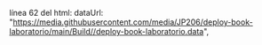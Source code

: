 línea 62 del html: dataUrl: "https://media.githubusercontent.com/media/JP206/deploy-book-laboratorio/main/Build//deploy-book-laboratorio.data",
